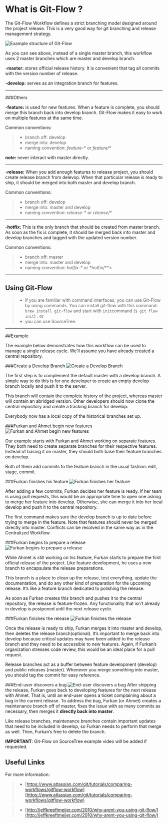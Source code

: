 




What is Git-Flow ?
===================

The Git-Flow Workflow defines a strict branching model designed around the project release. This is a very good way for git branching and release management strategy.

![Example structure of Git-Flow](https://www.atlassian.com/git/images/tutorials/collaborating/comparing-workflows/gitflow-workflow/05.svg)

As you can see above, instead of a single master branch, this workflow uses 2 master branches which are master and develop branch.

-**master:** stores official release history. It is convenient that tag all commits with the version number of release.


-**develop:** serves as an integration branch for features.

----------

###Others

-**feature:** is used for new features. When a feature is complete, you should merge this branch back into develop branch. Git-Flow makes it easy to work on multiple features at the same time.

Common conventions:
>- branch off: develop
>- merge into: develop
>- naming convention: *feature-** or *feature/**

**note:** never interact with master directly.

----------
-**release:** When you add enough features to release project, you should create release branch from delevop. When that particular release is ready to ship, it should be merged into both master and develop branch.

Common conventions:
>- branch off: develop
>- merge into: master and develop
>- naming convention: *release-** or *release/**

----------
-**hotfix:** This is the only branch that should be created from master branch. As soon as the fix is complete, it should be merged back into master and develop branches and tagged with the updated version number.

Common conventions:
>- branch off: master
>- merge into: master and develop
>- naming convention: *hotfix-** or *hotfix/**>

----------

## Using Git-Flow 
>- if you are familiar with command interfaces, you can use Git-Flow by using commands. You can install git-flow with this command: `brew install git-flow` and start with `init`command (`$ git flow init`) .
or
>- you can use SourceTree.


---------

##Example

The example below demonstrates how this workflow can be used to manage a single release cycle. We’ll assume you have already created a central repository.

###Create a Develop Branch
![Create a Develop Branch](https://wac-cdn.atlassian.com/dam/jcr:2bef0bef-22bc-4485-94b9-a9422f70f11c/02%20(2).svg?cdnVersion=1088)

The first step is to complement the default master with a develop branch. A simple way to do this is for one developer to create an empty develop branch locally and push it to the server.

This branch will contain the complete history of the project, whereas master will contain an abridged version. Other developers should now clone the central repository and create a tracking branch for develop:

Everybody now has a local copy of the historical branches set up.

###Furkan and Ahmet begin new features
![Furkan and Ahmet begin new features](https://wac-cdn.atlassian.com/dam/jcr:b5259cce-6245-49f2-b89b-9871f9ee3fa4/03%20(2).svg?cdnVersion=1088)

Our example starts with Furkan and Ahmet working on separate features. They both need to create separate branches for their respective features. Instead of basing it on master, they should both base their feature branches on develop.

Both of them add commits to the feature branch in the usual fashion: edit, stage, commit.

###Furkan finishes his feature
![Furkan finishes her feature](https://wac-cdn.atlassian.com/dam/jcr:a9cea7b7-23c3-41a7-a4e0-affa053d9ea7/04%20(1).svg?cdnVersion=1088)

After adding a few commits, Furkan decides her feature is ready. If her team is using pull requests, this would be an appropriate time to open one asking to merge her feature into develop. Otherwise, she can merge it into her local develop and push it to the central repository.

The first command makes sure the develop branch is up to date before trying to merge in the feature. Note that features should never be merged directly into master. Conflicts can be resolved in the same way as in the Centralized Workflow.

###Furkan begins to prepare a release
![Furkan begins to prepare a release](https://www.atlassian.com/git/images/tutorials/collaborating/comparing-workflows/gitflow-workflow/09.svg)

While Ahmet is still working on his feature, Furkan starts to prepare the first official release of the project. Like feature development, he uses a new branch to encapsulate the release preparations. 

This branch is a place to clean up the release, test everything, update the documentation, and do any other kind of preparation for the upcoming release. It’s like a feature branch dedicated to polishing the release.

As soon as Furkan creates this branch and pushes it to the central repository, the release is feature-frozen. Any functionality that isn’t already in develop is postponed until the next release cycle.

###Furkan finishes the release
![Furkan finishes the release](https://www.atlassian.com/git/images/tutorials/collaborating/comparing-workflows/gitflow-workflow/10.svg)

Once the release is ready to ship, Furkan merges it into master and develop, then deletes the release branch(optional). It’s important to merge back into develop because critical updates may have been added to the release branch and they need to be accessible to new features. Again, if Furkan’s organization stresses code review, this would be an ideal place for a pull request.

Release branches act as a buffer between feature development (develop) and public releases (master). Whenever you merge something into master, you should tag the commit for easy reference.

###End-user discovers a bug
![End-user discovers a bug](https://www.atlassian.com/git/images/tutorials/collaborating/comparing-workflows/gitflow-workflow/11.svg)
After shipping the release, Furkan goes back to developing features for the next release with Ahmet. That is, until an end-user opens a ticket complaining about a bug in the current release. To address the bug, Furkan (or Ahmet) creates a maintenance branch off of master, fixes the issue with as many commits as necessary, then merges it **directly back into master**.

Like release branches, maintenance branches contain important updates that need to be included in develop, so Furkan needs to perform that merge as well. Then, Furkan’s free to delete the branch.

**IMPORTANT**: Git-Flow on SourceTree example video will be added if requested.

Useful Links
------
For more information:
>- [https://www.atlassian.com/git/tutorials/comparing-workflows/gitflow-workflow](https://www.atlassian.com/git/tutorials/comparing-workflows/gitflow-workflow)

>- [http://jeffkreeftmeijer.com/2010/why-arent-you-using-git-flow/](http://jeffkreeftmeijer.com/2010/why-arent-you-using-git-flow/)
